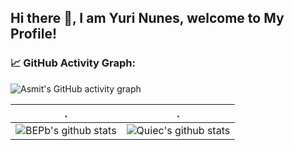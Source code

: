 ## Hi there 👋, I am Yuri Nunes, welcome to My Profile!

### 📈 GitHub Activity Graph:
![Asmit's GitHub activity graph](https://activity-graph.herokuapp.com/graph?username=yurixss&hide_border=true&theme=redical)

 . | .
--- | --- 
![BEPb's github stats](https://github-readme-stats.vercel.app/api?username=yurixss&show_icons=true&theme=radical&include_all_commits=true) | ![Quiec's github stats](https://github-readme-stats.vercel.app/api/top-langs/?username=BEPb&theme=radical&layout=compact)




